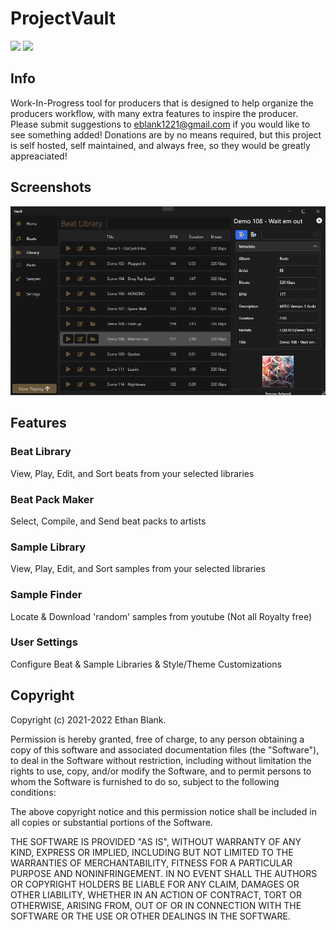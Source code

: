 # ProjectVault
<img src="https://img.shields.io/badge/platform-windows-success.svg"> <img src="https://img.shields.io/badge/version-0.1.5-blue">
## Info
Work-In-Progress tool for producers that is designed to help organize the producers workflow, with many extra features to inspire the producer. Please submit suggestions to eblank1221@gmail.com if you would like to see something added!
Donations are by no means required, but this project is self hosted, self maintained, and always free, so they would be greatly appreaciated!

## Screenshots
![](https://github.com/EBTheKidd/ProjectVault/blob/main/demos/1.png?raw=true)

## Features
### Beat Library
View, Play, Edit, and Sort beats from your selected libraries
### Beat Pack Maker
Select, Compile, and Send beat packs to artists
### Sample Library
View, Play, Edit, and Sort samples from your selected libraries
### Sample Finder
Locate & Download 'random' samples from youtube (Not all Royalty free)
### User Settings
Configure Beat & Sample Libraries & Style/Theme Customizations




## Copyright
Copyright (c) 2021-2022 Ethan Blank.

Permission is hereby granted, free of charge, to any person
obtaining a copy of this software and associated documentation
files (the "Software"), to deal in the Software without
restriction, including without limitation the rights to use,
copy, and/or modify the Software, and to permit persons to whom the
Software is furnished to do so, subject to the following
conditions:

The above copyright notice and this permission notice shall be
included in all copies or substantial portions of the Software.

THE SOFTWARE IS PROVIDED "AS IS", WITHOUT WARRANTY OF ANY KIND,
EXPRESS OR IMPLIED, INCLUDING BUT NOT LIMITED TO THE WARRANTIES
OF MERCHANTABILITY, FITNESS FOR A PARTICULAR PURPOSE AND
NONINFRINGEMENT. IN NO EVENT SHALL THE AUTHORS OR COPYRIGHT
HOLDERS BE LIABLE FOR ANY CLAIM, DAMAGES OR OTHER LIABILITY,
WHETHER IN AN ACTION OF CONTRACT, TORT OR OTHERWISE, ARISING
FROM, OUT OF OR IN CONNECTION WITH THE SOFTWARE OR THE USE OR
OTHER DEALINGS IN THE SOFTWARE.

